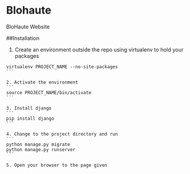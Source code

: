 Blohaute
========

BloHaute Website

##Installation

1. Create an environment outside the repo using virtualenv to hold your packages
````
virtualenv PROJECT_NAME --no-site-packages
```

2. Activate the environment
```
source PROJECT_NAME/bin/activate
```

3. Install django
```
pip install django
```

4. Change to the project directory and run
```
python manage.py migrate
python manage.py runserver
```

5. Open your browser to the page given

